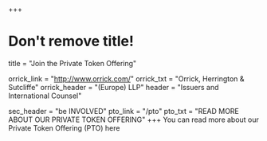 +++
# Don't remove title!
title = "Join the Private Token Offering"

orrick_link = "http://www.orrick.com/"
orrick_txt = "Orrick, Herrington & Sutcliffe"
orrick_header = "(Europe) LLP"
header = "Issuers and International Counsel"

sec_header = "be INVOLVED"
pto_link = "/pto"
pto_txt = "READ MORE ABOUT OUR PRIVATE TOKEN OFFERING"
+++
You can read more about our Private Token Offering (PTO) here

